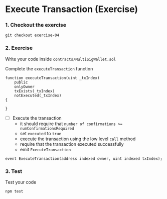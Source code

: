 # Execute Transaction (Exercise)

### 1. Checkout the exercise

```shell
git checkout exercise-04
```

### 2. Exercise

Write your code inside `contracts/MultiSigWallet.sol`

Complete the `executeTransaction` function

```solidity
function executeTransaction(uint _txIndex)
    public
    onlyOwner
    txExists(_txIndex)
    notExecuted(_txIndex)
{

}
```

- [ ] Execute the transaction
  - it should require that `number of confirmations >= numConfirmationsRequired`
  - set `executed` to `true`
  - execute the transaction using the low level `call` method
  - require that the transaction executed successfully
  - emit `ExecuteTransaction`

```solidity
event ExecuteTransaction(address indexed owner, uint indexed txIndex);
```

### 3. Test

Test your code

```shell
npm test
```
